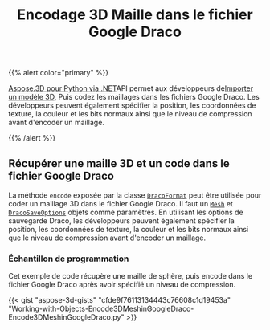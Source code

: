 ﻿---
title: Encodage 3D Maille dans le fichier Google Draco
type: docs
weight: 60
url: /fr/python-net/encoding-3d-mesh-in-the-google-draco-file/
description: Aspose.3D pour Python via .NET API permet aux développeurs d'importer un modèle 3D, puis d'encoder des maillages dans les fichiers Google Draco. Les développeurs peuvent également spécifier la position, les coordonnées de texture, la couleur et les bits normaux ainsi que le niveau de compression avant d'encoder un maillage.
---
{{% alert color="primary" %}}

[Aspose.3D pour Python via .NET](https://products.aspose.com/3d/python-net/)API permet aux développeurs de[Importer un modèle 3D](/3d/fr/net/create-and-read-an-existing-3d-scene/#createandreadanexisting3dscene-readinga3dscene), Puis codez les maillages dans les fichiers Google Draco. Les développeurs peuvent également spécifier la position, les coordonnées de texture, la couleur et les bits normaux ainsi que le niveau de compression avant d'encoder un maillage.

{{% /alert %}}
## **Récupérer une maille 3D et un code dans le fichier Google Draco**
La méthode `encode` exposée par la classe [`DracoFormat`](https://reference.aspose.com/net/3d/aspose.threed.formats/dracoformat) peut être utilisée pour coder un maillage 3D dans le fichier Google Draco. Il faut un [`Mesh`](https://reference.aspose.com/net/3d/aspose.threed.entities/mesh) et [`DracoSaveOptions`](https://reference.aspose.com/net/3d/aspose.threed.formats.draco/dracosaveoptions) objets comme paramètres. En utilisant les options de sauvegarde Draco, les développeurs peuvent également spécifier la position, les coordonnées de texture, la couleur et les bits normaux ainsi que le niveau de compression avant d'encoder un maillage.
### **Échantillon de programmation**
Cet exemple de code récupère une maille de sphère, puis encode dans le fichier Google Draco après avoir spécifié un niveau de compression.

{{< gist "aspose-3d-gists" "cfde9f76113134443c76608c1d19453a" "Working-with-Objects-Encode3DMeshinGoogleDraco-Encode3DMeshinGoogleDraco.py" >}}
